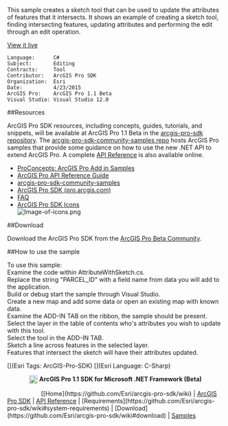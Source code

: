 <!-- TODO: Write a brief abstract explaining this sample -->
This sample creates a sketch tool that can be used to update the attributes of features that it intersects. It shows an example of creating a sketch tool,  
finding intersecting features, updating attributes and performing the edit through an edit operation.  

<a href="http://pro.arcgis.com/en/pro-app/beta/sdk/" target="_blank">View it live</a>

<!-- TODO: Fill this section below with metadata about this sample-->
```
Language:      C#
Subject:       Editing
Contracts:     Tool
Contributor:   ArcGIS Pro SDK
Organization:  Esri
Date:          4/23/2015
ArcGIS Pro:    ArcGIS Pro 1.1 Beta
Visual Studio: Visual Studio 12.0
```

##Resources

ArcGIS Pro SDK resources, including concepts, guides, tutorials, and snippets, will be available at ArcGIS Pro 1.1 Beta in the [arcgis-pro-sdk repository](https://github.com/esri/arcgis-pro-sdk). The [arcgis-pro-sdk-community-samples repo](https://github.com/esri/arcgis-pro-sdk-community-samples) hosts ArcGIS Pro samples that provide some guidance on how to use the new .NET API to extend ArcGIS Pro. A complete [API Reference](http://pro.arcgis.com/en/pro-app/beta/sdk/api-reference/) is also available online.

* [ProConcepts: ArcGIS Pro Add in Samples](https://github.com/Esri/arcgis-pro-sdk-community-samples/wiki/ProConcepts-ArcGIS-Pro-Add-in-Samples)
* [ArcGIS Pro API Reference Guide](http://pro.arcgis.com/en/pro-app/beta/sdk/api-reference/index.html)
* [arcgis-pro-sdk-community-samples](https://github.com/Esri/arcgis-pro-sdk-community-samples)
* <a href="http://pro.arcgis.com/en/pro-app/beta/sdk/" target="_blank">ArcGIS Pro SDK (pro.arcgis.com)</a>
* [FAQ](https://github.com/Esri/arcgis-pro-sdk/wiki/FAQ)  
* [ArcGIS Pro SDK Icons](https://github.com/Esri/arcgis-pro-sdk/releases/tag/1.1.0.3068_(Beta))  
![Image-of-icons.png](https://github.com/Esri/arcgis-pro-sdk/wiki/images/Home/Image-of-icons.png "ArcGIS Pro SDK Icons")  

##Download

Download the ArcGIS Pro SDK from the [ArcGIS Pro Beta Community](http://pro.arcgis.com/en/pro-app/beta/sdk).

##How to use the sample
<!-- TODO: Explain how this sample can be used. To use images in this section, create the image file in your sample project's screenshots folder. Use relative url to link to this image using this syntax: ![My sample Image](FacePage/SampleImage.png) -->
<para>To use this sample:</para><list type="number">  
  <item>Examine the code within AttributeWithSketch.cs.</item>  
  <item>Replace the string "PARCEL_ID" with a field name from data you will add to the application.</item>  
  <item>Build or debug start the sample through Visual Studio.</item>  
  <item>Create a new map and add some data or open an existing map with known data.</item>  
  <item>Examine the ADD-IN TAB on the ribbon, the sample should be present.</item>  
  <item>Select the layer in the table of contents who's attributes you wish to update with this tool.</item>  
  <item>Select the tool in the ADD-IN TAB.</item>  
  <item>Sketch a line across features in the selected layer.</item>  
  <item>Features that intersect the sketch will have their attributes updated.</item>  
</list>  

[](Esri Tags: ArcGIS-Pro-SDK)
[](Esri Language: C-Sharp)​

<p align = center><img src="https://github.com/Esri/arcgis-pro-sdk/wiki/images/ArcGISPro.png"  alt="pre-req" align = "top" height = "20" width = "20" >
<b> ArcGIS Pro 1.1 SDK for Microsoft .NET Framework (Beta)</b>
</p>
&nbsp;&nbsp;&nbsp;&nbsp;&nbsp;&nbsp;&nbsp;&nbsp;&nbsp;&nbsp;&nbsp;&nbsp;&nbsp;&nbsp;&nbsp;&nbsp;&nbsp;&nbsp;&nbsp;&nbsp;[[Home](https://github.com/Esri/arcgis-pro-sdk/wiki) | <a href="http://pro.arcgis.com/en/pro-app/beta/sdk" target="_blank">ArcGIS Pro SDK</a> | <a href="http://pro.arcgis.com/en/pro-app/beta/sdk/api-reference/" target="_blank">API Reference</a> | [Requirements](https://github.com/Esri/arcgis-pro-sdk/wiki#system-requirements) | [Download](https://github.com/Esri/arcgis-pro-sdk/wiki#download) |  <a href="http://github.com/esri/arcgis-pro-sdk-community-samples" target="_blank">Samples</a>
